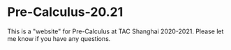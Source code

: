 # Pre-Calculus-20.21
This is a "website" for Pre-Calculus at TAC Shanghai 2020-2021. Please let me know if you have any questions.
